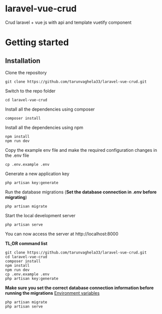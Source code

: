 # laravel-vue-crud
Crud laravel + vue js with api and template vuetify component
# Getting started

## Installation

Clone the repository

    git clone https://github.com/tarunvaghela33/laravel-vue-crud.git

Switch to the repo folder

    cd laravel-vue-crud

Install all the dependencies using composer

    composer install

Install all the dependencies using npm

    npm install
    npm run dev

Copy the example env file and make the required configuration changes in the .env file

    cp .env.example .env

Generate a new application key

    php artisan key:generate

Run the database migrations (**Set the database connection in .env before migrating**)

    php artisan migrate

Start the local development server

    php artisan serve

You can now access the server at http://localhost:8000

**TL;DR command list**

    git clone https://github.com/tarunvaghela33/laravel-vue-crud.git
    cd laravel-vue-crud
    composer install
    npm install
    npm run dev
    cp .env.example .env
    php artisan key:generate
    
**Make sure you set the correct database connection information before running the migrations** [Environment variables](#environment-variables)

    php artisan migrate
    php artisan serve





